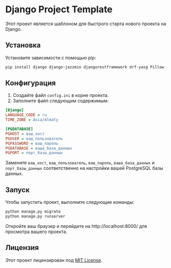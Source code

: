 # Django Project Template

Этот проект является шаблоном для быстрого старта нового проекта на Django.

## Установка

Установите зависимости с помощью pip:

```bash
pip install django django-jazzmin djangorestframework drf-yasg Pillow
```

## Конфигурация

1. Создайте файл `config.ini` в корне проекта.
2. Заполните файл следующим содержимым:

```ini
[Django]
LANGUAGE_CODE = ru
TIME_ZONE = Asia/Almaty

[PGDATABASE]
PGHOST = ваш_хост
PGUSER = ваш_пользователь
PGPASSWORD = ваш_пароль
PGDATABASE = ваша_база_данных
PGPORT = порт_базы_данных
```

Замените `ваш_хост`, `ваш_пользователь`, `ваш_пароль`, `ваша_база_данных` и `порт_базы_данных` соответственно на настройки вашей PostgreSQL базы данных.

## Запуск

Чтобы запустить проект, выполните следующие команды:

```bash
python manage.py migrate
python manage.py runserver
```

Откройте ваш браузер и перейдите на http://localhost:8000/ для просмотра вашего проекта.

## Лицензия

Этот проект лицензирован под [MIT License](LICENSE).
